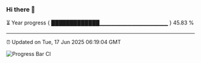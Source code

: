 ### Hi there 👋

⏳ Year progress { █████████████▁▁▁▁▁▁▁▁▁▁▁▁▁▁▁▁▁ } 45.83 %

---

⏰ Updated on Tue, 17 Jun 2025 06:19:04 GMT

![Progress Bar CI](https://github.com/code-lakshay/GitHub-Actions-Demo/workflows/Progress%20Bar%20CI/badge.svg)
